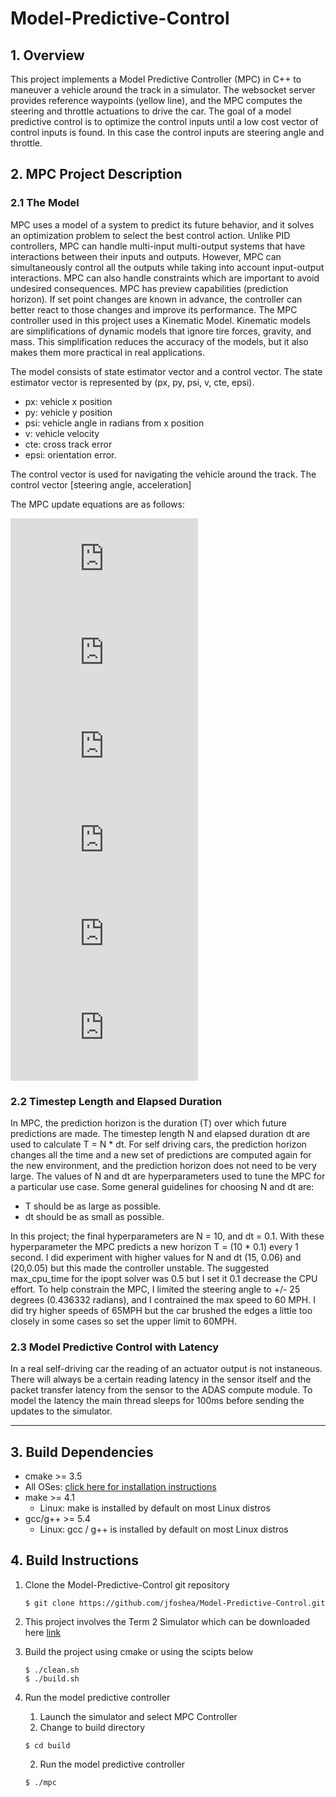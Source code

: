 # **Model-Predictive-Control** 

## 1. Overview 
This project implements a Model Predictive Controller (MPC) in C++ to maneuver a vehicle around the track in a simulator. The websocket server provides reference waypoints (yellow line), and the MPC computes the steering and throttle actuations to drive the car. The goal of a model predictive control is to optimize the control inputs until a low cost vector of control inputs is found. In this case the control inputs are steering angle and throttle.

## 2. MPC Project Description

### 2.1 The Model

MPC uses a model of a system to predict its future behavior, and it solves an optimization problem to select the best control action.  Unlike PID controllers, MPC can handle multi-input multi-output systems that have interactions between their inputs and outputs. However, MPC can simultaneously control all the outputs while taking into account input-output interactions.  MPC can also handle constraints which are important to avoid undesired consequences. MPC has preview capabilities (prediction horizon). If set point changes are known in advance, the controller can better react to those changes and improve its performance. The MPC controller used in this project uses a Kinematic Model. Kinematic models are simplifications of dynamic models that ignore tire forces, gravity, and mass. This simplification reduces the accuracy of the models, but it also makes them more practical in real applications. 

The model consists of state estimator vector and a control vector. The state estimator vector is represented by (px, py, psi, v, cte, epsi). 
  - px:   vehicle x position 
  - py:   vehicle y position 
  - psi:  vehicle angle in radians from x position
  - v:    vehicle velocity
  - cte:  cross track error
  - epsi: orientation error.
 
The control vector is used for navigating the vehicle around the track. The control vector [steering angle, acceleration]

The MPC update equations are as follows:

![](https://latex.codecogs.com/gif.latex?x_%7Bt&plus;1%7D%20%3D%20xt%20&plus;%20vt.cos%28%5Cpsi%20t%29.dt)
![](https://latex.codecogs.com/gif.latex?y_%7Bt&plus;1%7D%20%3D%20yt%20&plus;%20vt.sin%28%5Cpsi%20t%29.dt)
![](https://latex.codecogs.com/gif.latex?%5Cpsi_%7Bt&plus;1%7D%20%3D%20%5Cpsi%20t%20&plus;%20%5Cfrac%7Bvt%7D%7BLf%7D.%5Cdelta%20t%20.dt)
![](https://latex.codecogs.com/gif.latex?v_%7Bt&plus;1%7D%20%3D%20v%20t%20&plus;%20at%20.dt)
![](https://latex.codecogs.com/gif.latex?cte_%7Bt&plus;1%7D%20%3D%20f%28xt%29%20-%20yt%20&plus;%20%28vt.sin%28e%20%5Cpsi%20t%29%20.dt)
![](https://latex.codecogs.com/gif.latex?e%5Cpsi_%7Bt&plus;1%7D%20%3D%20%5Cpsi%20t%20-%20%5Cpsi%20des_%7Bt%7D%20&plus;%20%28%5Cfrac%7Bvt%7D%7BLf%7D%5Cdelta%20t.dt%29)

### 2.2 Timestep Length and Elapsed Duration 
In MPC, the prediction horizon is the duration (T) over which future predictions are made. The timestep length N and elapsed duration dt are used to calculate T = N * dt. 
For self driving cars, the prediction horizon changes all the time and a new set of predictions are computed again for the new environment, and the prediction horizon does not need to be very large. The values of N and dt are hyperparameters used to tune the MPC for a particular use case. Some general guidelines for choosing N and dt are: 
  * T should be as large as possible.
  * dt should be as small as possible. 
 
In this project; the final hyperparameters are N = 10, and dt = 0.1. With these hyperparameter the MPC predicts a new horizon T = (10 * 0.1) every 1 second. I did experiment with higher values for N and dt (15, 0.06) and (20,0.05) but this made the controller unstable. The suggested max_cpu_time for the ipopt solver was 0.5 but I set it 0.1 decrease the CPU effort. To help constrain the MPC, I limited the steering angle to +/- 25 degrees (0.436332 radians), and I contrained the max speed to 60 MPH. I did try higher speeds of 65MPH but the car brushed the edges a little too closely in some cases so set the upper limit to 60MPH.


### 2.3 Model Predictive Control with Latency
In a real self-driving car the reading of an actuator output is not instaneous. There will always be a certain reading latency in the sensor itself and the packet transfer latency from the sensor to the ADAS compute module. To model the latency the main thread sleeps for 100ms before sending the updates to the simulator. 

---
	
## 3. Build Dependencies

* cmake >= 3.5
 * All OSes: [click here for installation instructions](https://cmake.org/install/)
* make >= 4.1
  * Linux: make is installed by default on most Linux distros
* gcc/g++ >= 5.4
  * Linux: gcc / g++ is installed by default on most Linux distros

## 4. Build Instructions 
1. Clone the Model-Predictive-Control git repository
    ```  
    $ git clone https://github.com/jfoshea/Model-Predictive-Control.git
    ```
2. This project involves the Term 2 Simulator which can be downloaded here [link](https://github.com/udacity/self-driving-car-sim/releases)

3. Build the project using cmake or using the scipts below 
    ```  
    $ ./clean.sh 
    $ ./build.sh 
    ```
4. Run the model predictive controller 
    1. Launch the simulator and select MPC Controller 
    2. Change to build directory
    ```  
    $ cd build 
    ```
    2. Run the model predictive controller
    ```  
    $ ./mpc
    ```

